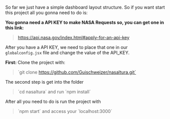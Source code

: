 So far we just have a simple dashboard layout structure.
So if you want start this project all you gonna need to do is:


**You gonna need a API KEY to make NASA Requests so, you can get one in this link:**
> https://api.nasa.gov/index.html#apply-for-an-api-key

After you have a API KEY, we need to place that one in our `globalconfig.jsx` file and change the value of the API_KEY.


**First:**
Clone the project with: 
> ´git clone https://github.com/Guischweizer/nasaltura.git´

The second step is get into the folder
> ´cd nasaltura´
 and run 
> ´npm install´

After all you need to do is run the project with 
>´npm start´ 
and access your 
>´localhost:3000´
